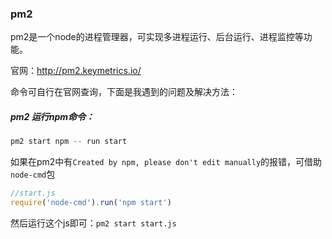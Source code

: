 ### pm2
pm2是一个node的进程管理器，可实现多进程运行、后台运行、进程监控等功能。

官网：http://pm2.keymetrics.io/

命令可自行在官网查询，下面是我遇到的问题及解决方法：

##### pm2 运行npm命令：
```js
pm2 start npm -- run start
```
如果在pm2中有`Created by npm, please don't edit manually`的报错，可借助`node-cmd`包
```js
//start.js
require('node-cmd').run('npm start')
```
然后运行这个js即可：`pm2 start start.js`
